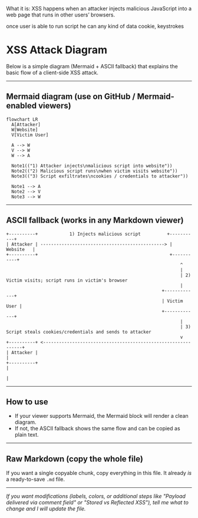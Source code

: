What it is: XSS happens when an attacker injects malicious JavaScript into a web page that runs in other users’ browsers.

once user is able to run script he can any kind of data cookie, keystrokes 


# XSS Attack Diagram

Below is a simple diagram (Mermaid + ASCII fallback) that explains the basic flow of a client-side XSS attack.

---

## Mermaid diagram (use on GitHub / Mermaid-enabled viewers)

```mermaid
flowchart LR
  A[Attacker]
  W[Website]
  V[Victim User]

  A --> W
  V --> W
  W --> A

  Note1(("1) Attacker injects\nmalicious script into website"))
  Note2(("2) Malicious script runs\nwhen victim visits website"))
  Note3(("3) Script exfiltrates\ncookies / credentials to attacker"))

  Note1 --> A
  Note2 --> V
  Note3 --> W
```

---

## ASCII fallback (works in any Markdown viewer)

```
+----------+            1) Injects malicious script          +-----------+
| Attacker | -----------------------------------------------> | Website   |
+----------+                                                  +-----------+
                                                                  ^
                                                                  |
                                                                  | 2) Victim visits; script runs in victim's browser
                                                                  |
                                                           +-------------+
                                                           | Victim User |
                                                           +-------------+
                                                                  |
                                                                  | 3) Script steals cookies/credentials and sends to attacker
                                                                  v
+----------+ <--------------------------------------------------------------+
| Attacker |                                                                |
+----------+                                                                |
                                                                            |
```

---

## How to use

* If your viewer supports Mermaid, the Mermaid block will render a clean diagram.
* If not, the ASCII fallback shows the same flow and can be copied as plain text.

---

## Raw Markdown (copy the whole file)

If you want a single copyable chunk, copy everything in this file. It already *is* a ready-to-save `.md` file.

---

*If you want modifications (labels, colors, or additional steps like "Payload delivered via comment field" or "Stored vs Reflected XSS"), tell me what to change and I will update the file.*
